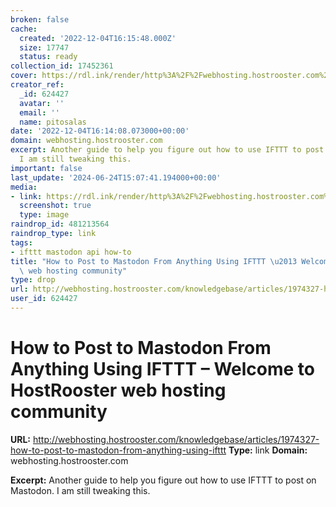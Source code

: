 ```yaml
---
broken: false
cache:
  created: '2022-12-04T16:15:48.000Z'
  size: 17747
  status: ready
collection_id: 17452361
cover: https://rdl.ink/render/http%3A%2F%2Fwebhosting.hostrooster.com%2Fknowledgebase%2Farticles%2F1974327-how-to-post-to-mastodon-from-anything-using-ifttt
creator_ref:
  _id: 624427
  avatar: ''
  email: ''
  name: pitosalas
date: '2022-12-04T16:14:08.073000+00:00'
domain: webhosting.hostrooster.com
excerpt: Another guide to help you figure out how to use IFTTT to post on Mastodon.
  I am still tweaking this.
important: false
last_update: '2024-06-24T15:07:41.194000+00:00'
media:
- link: https://rdl.ink/render/http%3A%2F%2Fwebhosting.hostrooster.com%2Fknowledgebase%2Farticles%2F1974327-how-to-post-to-mastodon-from-anything-using-ifttt
  screenshot: true
  type: image
raindrop_id: 481213564
raindrop_type: link
tags:
- ifttt mastodon api how-to
title: "How to Post to Mastodon From Anything Using IFTTT \u2013 Welcome to HostRooster\
  \ web hosting community"
type: drop
url: http://webhosting.hostrooster.com/knowledgebase/articles/1974327-how-to-post-to-mastodon-from-anything-using-ifttt
user_id: 624427
---
```


# How to Post to Mastodon From Anything Using IFTTT – Welcome to HostRooster web hosting community

**URL:** http://webhosting.hostrooster.com/knowledgebase/articles/1974327-how-to-post-to-mastodon-from-anything-using-ifttt
**Type:** link
**Domain:** webhosting.hostrooster.com

**Excerpt:** Another guide to help you figure out how to use IFTTT to post on Mastodon. I am still tweaking this.

